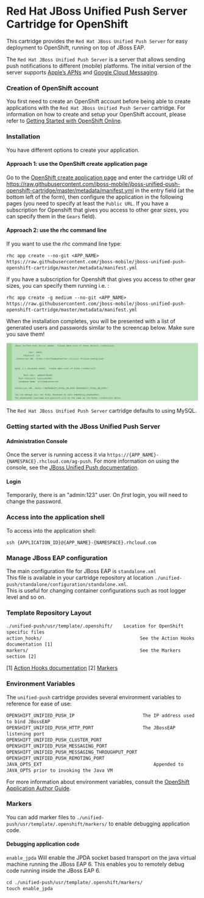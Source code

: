 # Red Hat JBoss Unified Push Server Cartridge for OpenShift

This cartridge provides the `Red Hat JBoss Unified Push Server` for easy deployment to OpenShift, running on top of JBoss EAP. 

The `Red Hat JBoss Unified Push Server` is a server that allows sending push notifications to different (mobile) platforms. The initial version of the server supports [Apple’s APNs](http://developer.apple.com/library/mac/#documentation/NetworkingInternet/Conceptual/RemoteNotificationsPG/Chapters/ApplePushService.html#//apple_ref/doc/uid/TP40008194-CH100-SW9) and [Google Cloud Messaging](http://developer.android.com/google/gcm/index.html).

### Creation of OpenShift account
You first need to create an OpenShift account before being able to create applications with the `Red Hat JBoss Unified Push Server` cartridge. For information on how to create and setup your OpenShift account, please refer to [Getting Started with OpenShift Online](https://developers.openshift.com/en/getting-started-overview.html).

### Installation
You have different options to create your application.

#### Approach 1: use the OpenShift create application page
Go to the [OpenShift create application page](https://openshift.redhat.com/app/console/application_types) and enter the cartridge URI of https://raw.githubusercontent.com/jboss-mobile/jboss-unified-push-openshift-cartridge/master/metadata/manifest.yml in the entry field (at the bottom left of the form), then configure the application in the following pages (you need to specify at least the `Public URL`. If you have a subscription for Openshift that gives you access to other gear sizes, you can specify them in the `Gears` field). 

#### Approach 2: use the rhc command line
If you want to use the rhc command line type:
```shell
rhc app create --no-git <APP_NAME> https://raw.githubusercontent.com/jboss-mobile/jboss-unified-push-openshift-cartridge/master/metadata/manifest.yml
```

If you have a subscription for Openshift that gives you access to other gear sizes, you can specify them running i.e. :
```shell
rhc app create -g medium --no-git <APP_NAME> https://raw.githubusercontent.com/jboss-mobile/jboss-unified-push-openshift-cartridge/master/metadata/manifest.yml
```

When the installation completes, you will be presented with a list of generated users and passwords similar to the screencap below.  Make sure you save them!

![cartridge_creation](./cartridge-creation.png)

The `Red Hat JBoss Unified Push Server` cartridge defaults to using MySQL.

### Getting started with the JBoss Unified Push Server

#### Administration Console

Once the server is running access it via `https://{APP_NAME}-{NAMESPACE}.rhcloud.com/ag-push`. For more information on using the console, see the [JBoss Unified Push documentation](https://access.redhat.com/documentation/en-US/Red_Hat_JBoss_Unified_Push/).

#### Login

Temporarily, there is an "admin:123" user.  On _first_ login,  you will need to change the password.

### Access into the application shell

To access into the application shell:
```shell
ssh {APPLICATION_ID}@{APP_NAME}-{NAMESPACE}.rhcloud.com
```

### Manage JBoss EAP configuration

The main configuration file for JBoss EAP is `standalone.xml`  
This file is available in your cartridge repository at location `./unified-push/standalone/configuration/standalone.xml`.  
This is useful for changing container configurations such as root logger level and so on.  

### Template Repository Layout
```
./unified-push/usr/template/.openshift/    Location for OpenShift specific files
action_hooks/                                    See the Action Hooks documentation [1]
markers/                                         See the Markers section [2]
```
\[1\] [Action Hooks documentation](http://openshift.github.io/documentation/oo_user_guide.html#action-hooks)
\[2\] [Markers](#markers)


### Environment Variables

The `unified-push` cartridge provides several environment variables to reference for ease
of use:
```
OPENSHIFT_UNIFIED_PUSH_IP                         The IP address used to bind JBossEAP
OPENSHIFT_UNIFIED_PUSH_HTTP_PORT                  The JBossEAP listening port
OPENSHIFT_UNIFIED_PUSH_CLUSTER_PORT               
OPENSHIFT_UNIFIED_PUSH_MESSAGING_PORT             
OPENSHIFT_UNIFIED_PUSH_MESSAGING_THROUGHPUT_PORT  
OPENSHIFT_UNIFIED_PUSH_REMOTING_PORT              
JAVA_OPTS_EXT                                         Appended to JAVA_OPTS prior to invoking the Java VM
```
For more information about environment variables, consult the
[OpenShift Application Author Guide](http://openshift.github.io/documentation/oo_user_guide.html).

### Markers

You can add marker files to `./unified-push/usr/template/.openshift/markers/` to enable debugging application code.

#### Debugging application code
`enable_jpda` Will enable the JPDA socket based transport on the java virtual machine running the JBoss EAP 6. This enables you to remotely debug code running inside the JBoss EAP 6.

```
cd ./unified-push/usr/template/.openshift/markers/
touch enable_jpda
```
